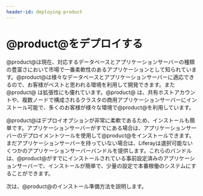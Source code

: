 ```yaml
---
header-id: deploying-product
---
```


# @product@をデプロイする

@product@は現在、対応するデータベースとアプリケーションサーバーの種類の豊富さにおいて市場で一番柔軟性のあるアプリケーションとして知られています。@product@は様々なデータベースとアプリケーションサーバーに適応できるので、お客様がベストと思われる環境を利用して開発できます。また@product@ は拡張性にも優れています。@product@ は、共有ホストアカウントや、複数ノードで構成されるクラスタの商用アプリケーションサーバーにインストール可能で、多くのお客様が様々な環境で@product@を利用しています。

@product@はデプロイオプションが非常に柔軟であるため、インストールも簡単です。アプリケーションサーバーがすでにある場合は、アプリケーションサーバーのデプロイメントツールを使用して@product@をインストールできます。まだアプリケーションサーバーを持っていない場合は、Liferayは選択可能ないくつかのアプリケーションサーバーバンドルを提供します。これらのバンドルは、@product@がすでにインストールされている事前設定済みのアプリケーションサーバーで、インストールが簡単で、少量の設定で本番稼働のシステムにすることができます。

次は、@product@のインストール準備方法を説明します。
